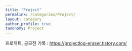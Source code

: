 ```yaml
---
title: "Project"
permalink: /categories/Project/
layout: category
author_profile: true
taxonomy: Project
---
```










프로젝트, 공모전 기록 : https://projectlog-eraser.tistory.com/

